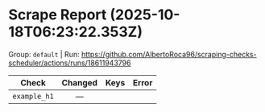 # Scrape Report (2025-10-18T06:23:22.353Z)

Group: `default`  |  Run: https://github.com/AlbertoRoca96/scraping-checks-scheduler/actions/runs/18611943796

| Check | Changed | Keys | Error |
|---|:---:|:--|:--|
| `example_h1` | — |  |  |
